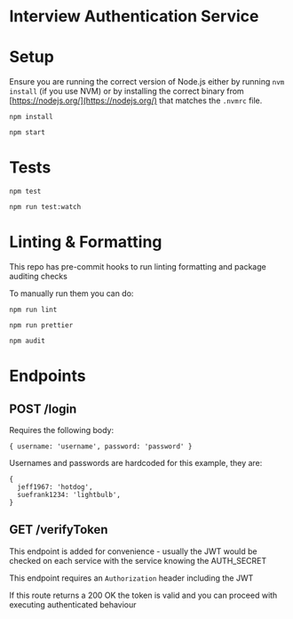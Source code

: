 # Interview Authentication Service

# Setup

Ensure you are running the correct version of Node.js either by running `nvm install` (if you use NVM) or by installing the correct binary from [https://nodejs.org/](https://nodejs.org/) that matches the `.nvmrc` file.

`npm install`

`npm start`

# Tests

`npm test`

`npm run test:watch`

# Linting & Formatting

This repo has pre-commit hooks to run linting formatting and package auditing checks

To manually run them you can do:

`npm run lint`

`npm run prettier`

`npm audit`

# Endpoints

## POST /login

Requires the following body:

`{ username: 'username', password: 'password' }`

Usernames and passwords are hardcoded for this example, they are:

```
{
  jeff1967: 'hotdog',
  suefrank1234: 'lightbulb',
}
```

## GET /verifyToken

This endpoint is added for convenience - usually the JWT would be checked on each service with the service knowing the AUTH_SECRET

This endpoint requires an `Authorization` header including the JWT

If this route returns a 200 OK the token is valid and you can proceed with executing authenticated behaviour
